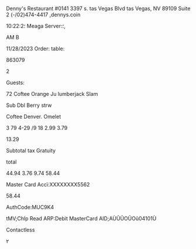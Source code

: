 Denny's Restaurant #0141
3397 s. tas Vegas Blvd
tas Vegas, NV 89109
Suite 2
(-/02)474-4417
,dennys.coin

10:22:2؛
Meaga
Server:؛,

AM
B

11/28/2023
Order:
table:

863079

2

Guests:

72
Coftee
Orange Ju
lumberjack Slam

Sub Dbl Berry strw

Coftee
Denver. Omelet

3 79
4-29
/9
18
2.99
3.79

13.29

Subtotal
tax
Gratuity

total

44.94
3.76
9.74
58.44

Master Card
Accï:XXXXXXXX5562

58.44

AuthCode:MUC9K4

tMV;Chlp Read
ARP:Debit MasterCard
AID;AÙŨŨOŨOũ04101Ù

Contactless

٢

